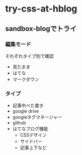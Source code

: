# try-css-at-hblog

## sandbox-blogでトライ
### 編集モード
それぞれタイプ別で確認

* 見たまま
* はてな
* マークダウン

### タイプ
* 記事中べた書き
* google drive
* googleタグマネージャー
* github
* はてなブログ機能
    * CSSデザイン
    * サイドバー
    * 記事上下など
